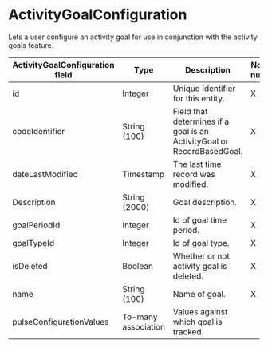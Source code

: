 
# ActivityGoalConfiguration

Lets a user configure an activity goal for use in conjunction with the activity goals feature.

| **ActivityGoalConfiguration field** | **Type** | **Description** | **Not null** | **Read-only** |
| --- | --- | --- | --- | --- |
| id | Integer | Unique Identifier for this entity. | X | X |
| codeIdentifier | String (100) | Field that determines if a goal is an ActivityGoal or RecordBasedGoal. | X | |
| dateLastModified | Timestamp | The last time record was modified. | X | X |
| Description | String (2000) | Goal description. | X | |
| goalPeriodId | Integer | Id of goal time period. | X | |
| goalTypeId | Integer | Id of goal type. | X  | X |
| isDeleted | Boolean | Whether or not activity goal is deleted. | X | |
| name | String (100) | Name of goal. | X  | |
| pulseConfigurationValues | To-many association | Values against which goal is tracked. | | |